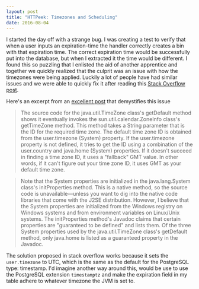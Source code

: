 ```yaml
---
layout: post
title: "HTTPeek: Timezones and Scheduling"
date: 2016-08-04
---
```


I started the day off with a strange bug. I was creating a test to verify that when a user inputs an expiration-time the handler correctly
creates a bin with that expiration time. The correct expiration time would be successfully put into the database, but when I extracted it
the time would be different. I found this so puzzling that I enlisted the aid of another apprentice and together we quickly realized that the
culprit was an issue with how the timezones were being applied. Luckily a lot of people have had similar issues and we were able to quickly fix it
after reading this [Stack Overflow post](http://stackoverflow.com/questions/25123054/timezone-issues-with-mysql-and-clj-time).

Here's an excerpt from an [excellent post](http://www.javaworld.com/article/2073786/core-java/what-s-your-time-zone-.html?page=2) that demystifies this issue


>The source code for the java.util.TimeZone class's getDefault method shows it eventually invokes the sun.util.calendar.ZoneInfo class's
>getTimeZone method. This method takes a String parameter that is the ID for the required time zone. The default time zone ID is obtained
>from the user.timezone (System) property. If the user.timezone property is not defined, it tries to get the ID using a combination of the
>user.country and java.home (System) properties. If it doesn't succeed in finding a time zone ID, it uses a "fallback" GMT value. In other
>words, if it can't figure out your time zone ID, it uses GMT as your default time zone.

>Note that the System properties are initialized in the java.lang.System class's initProperties method. This is a native method, so the source code
>is unavailable—unless you want to dig into the native code libraries that come with the J2SE distribution. However, I believe that the System properties are
>initialized from the Windows registry on Windows systems and from environment variables on Linux/Unix systems. The initProperties method's Javadoc claims that
>certain properties are "guaranteed to be defined" and lists them. Of the three System properties used by the java.util.TimeZone class's getDefault method, only
>java.home is listed as a guaranteed property in the Javadoc.


The solution proposed in stack overflow works because it sets the `user.timezone` to UTC, which is the same as the default for the PostgreSQL type: timestamp. I'd imagine
another way around this, would be use to use the PostgreSQL extension `timestamptz` and make the expiration field in my table adhere to whatever timezone the JVM is set to.



